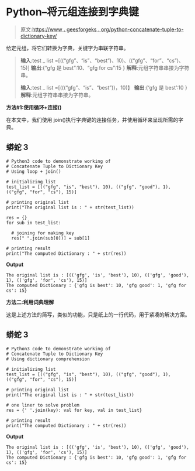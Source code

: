 # Python–将元组连接到字典键

> 原文:[https://www . geesforgeks . org/python-concatenate-tuple-to-dictionary-key/](https://www.geeksforgeeks.org/python-concatenate-tuple-to-dictionary-key/)

给定元组，将它们转换为字典，关键字为串联字符串。

> **输入**:test _ list =[((“gfg”、“is”、“best”)、10)、((“gfg”、“for”、“cs”)、15)]
> **输出**:{“gfg 是 best”:10、“gfg for cs”:15 }
> **解释**:元组字符串串接为字符串。
> 
> **输入**:test _ list =[(((“gfg”、“is”、“best”))，10)】
> **输出**:{‘gfg 是 best’:10 }
> **解释**:元组字符串串接为字符串。

**方法#1:使用循环+连接()**

在本文中，我们使用 join()执行字典键的连接任务，并使用循环来呈现所需的字典。

## 蟒蛇 3

```
# Python3 code to demonstrate working of 
# Concatenate Tuple to Dictionary Key
# Using loop + join()

# initializing list
test_list = [(("gfg", "is", "best"), 10), (("gfg", "good"), 1), (("gfg", "for", "cs"), 15)]

# printing original list
print("The original list is : " + str(test_list))

res = {}
for sub in test_list:

  # joining for making key
  res[" ".join(sub[0])] = sub[1]

# printing result 
print("The computed Dictionary : " + str(res))
```

**Output**

```
The original list is : [(('gfg', 'is', 'best'), 10), (('gfg', 'good'), 1), (('gfg', 'for', 'cs'), 15)]
The computed Dictionary : {'gfg is best': 10, 'gfg good': 1, 'gfg for cs': 15}

```

**方法二:利用词典理解**

这是上述方法的简写，类似的功能，只是纸上的一行代码，用于紧凑的解决方案。

## 蟒蛇 3

```
# Python3 code to demonstrate working of 
# Concatenate Tuple to Dictionary Key
# Using dictionary comprehension

# initializing list
test_list = [(("gfg", "is", "best"), 10), (("gfg", "good"), 1), (("gfg", "for", "cs"), 15)]

# printing original list
print("The original list is : " + str(test_list))

# one liner to solve problem 
res = {' '.join(key): val for key, val in test_list}

# printing result 
print("The computed Dictionary : " + str(res))
```

**Output**

```
The original list is : [(('gfg', 'is', 'best'), 10), (('gfg', 'good'), 1), (('gfg', 'for', 'cs'), 15)]
The computed Dictionary : {'gfg is best': 10, 'gfg good': 1, 'gfg for cs': 15}

```